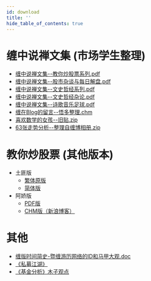 ```yaml
---
id: download
title: ''
hide_table_of_contents: true
---
```


<div style={{textAlign:'center'}}>

# 缠中说禅文集 (市场学生整理)

<div style={{fontSize: '18px', fontWeight: 'bold', display: 'inline-block', textAlign: 'left'}}>

- [缠中说禅文集--教你炒股票系列.pdf](https://gw.crustapps.net/ipfs/QmXmvJnE2BBtrSttyPzc2p7H5ArcidFgMETDWkJmPkC1U6/marketstudent/%E7%BC%A0%E4%B8%AD%E8%AF%B4%E7%A6%85%E6%96%87%E9%9B%86--%E6%95%99%E4%BD%A0%E7%82%92%E8%82%A1%E7%A5%A8%E7%B3%BB%E5%88%97.pdf)
- [缠中说禅文集--股市杂谈与每日解盘.pdf](https://gw.crustapps.net/ipfs/QmXmvJnE2BBtrSttyPzc2p7H5ArcidFgMETDWkJmPkC1U6/marketstudent/%E7%BC%A0%E4%B8%AD%E8%AF%B4%E7%A6%85%E6%96%87%E9%9B%86--%E8%82%A1%E5%B8%82%E6%9D%82%E8%B0%88%E4%B8%8E%E6%AF%8F%E6%97%A5%E8%A7%A3%E7%9B%98.pdf)
- [缠中说禅文集--文史哲经系列.pdf](https://gw.crustapps.net/ipfs/QmXmvJnE2BBtrSttyPzc2p7H5ArcidFgMETDWkJmPkC1U6/marketstudent/%E7%BC%A0%E4%B8%AD%E8%AF%B4%E7%A6%85%E6%96%87%E9%9B%86--%E6%96%87%E5%8F%B2%E5%93%B2%E7%BB%8F%E7%B3%BB%E5%88%97.pdf)
- [缠中说禅文集--文史哲经杂论.pdf ](https://gw.crustapps.net/ipfs/QmXmvJnE2BBtrSttyPzc2p7H5ArcidFgMETDWkJmPkC1U6/marketstudent/%E7%BC%A0%E4%B8%AD%E8%AF%B4%E7%A6%85%E6%96%87%E9%9B%86--%E6%96%87%E5%8F%B2%E5%93%B2%E7%BB%8F%E6%9D%82%E8%AE%BA.pdf)
- [缠中说禅文集--诗歌音乐足球.pdf](https://gw.crustapps.net/ipfs/QmXmvJnE2BBtrSttyPzc2p7H5ArcidFgMETDWkJmPkC1U6/marketstudent/%E7%BC%A0%E4%B8%AD%E8%AF%B4%E7%A6%85%E6%96%87%E9%9B%86--%E8%AF%97%E6%AD%8C%E9%9F%B3%E4%B9%90%E8%B6%B3%E7%90%83.pdf)
- [缠在Blog的留言--悟多整理.chm](https://gw.crustapps.net/ipfs/QmXmvJnE2BBtrSttyPzc2p7H5ArcidFgMETDWkJmPkC1U6/marketstudent/%E7%BC%A0%E5%9C%A8Blog%E7%9A%84%E7%95%99%E8%A8%80-%E6%82%9F%E5%A4%9A%E6%95%B4%E7%90%86.chm)
- [喜欢数学的女孩--旧贴.zip](https://gw.crustapps.net/ipfs/QmXmvJnE2BBtrSttyPzc2p7H5ArcidFgMETDWkJmPkC1U6/marketstudent/%E5%96%9C%E6%AC%A2%E6%95%B0%E5%AD%A6%E7%9A%84%E5%A5%B3%E5%AD%A9--%E6%97%A7%E8%B4%B4.zip)
- [63张走势分析--整理自缠博相册.zip](https://gw.crustapps.net/ipfs/QmXmvJnE2BBtrSttyPzc2p7H5ArcidFgMETDWkJmPkC1U6/marketstudent/63%E5%BC%A0%E8%B5%B0%E5%8A%BF%E5%88%86%E6%9E%90--%E6%95%B4%E7%90%86%E8%87%AA%E7%BC%A0%E5%8D%9A%E7%9B%B8%E5%86%8C.zip)

# 教你炒股票 (其他版本)

- 土匪版
  - [繁体原版](https://gw.crustapps.net/ipfs/QmXmvJnE2BBtrSttyPzc2p7H5ArcidFgMETDWkJmPkC1U6/%E6%95%99%E4%BD%A0%E7%82%92%E8%82%A1%E7%A5%A8--%E5%9C%9F%E5%8C%AA%E7%89%88--%E7%B9%81%E4%BD%93.pdf)
  - [简体版](https://gw.crustapps.net/ipfs/QmXmvJnE2BBtrSttyPzc2p7H5ArcidFgMETDWkJmPkC1U6/%E6%95%99%E4%BD%A0%E7%82%92%E8%82%A1%E7%A5%A8--%E5%9C%9F%E5%8C%AA%E7%89%88--%E7%AE%80%E4%BD%93%E5%B8%A6%E7%9B%AE%E5%BD%95.pdf)
- 阿娇版
  - [PDF版](https://gw.crustapps.net/ipfs/QmXmvJnE2BBtrSttyPzc2p7H5ArcidFgMETDWkJmPkC1U6/%E6%95%99%E4%BD%A0%E7%82%92%E8%82%A1%E7%A5%A8--%E9%98%BF%E5%A8%87%E7%89%88.pdf)
  - [CHM版（新浪博客）](https://gw.crustapps.net/ipfs/QmXmvJnE2BBtrSttyPzc2p7H5ArcidFgMETDWkJmPkC1U6/%E6%95%99%E4%BD%A0%E7%82%92%E8%82%A1%E7%A5%A8--%E9%98%BF%E5%A8%87%E5%8D%9A%E5%AE%A2.chm)

# 其他

- [缠版时间简史-暨缠游历网络的ID和马甲大观.doc](https://gw.crustapps.net/ipfs/QmXmvJnE2BBtrSttyPzc2p7H5ArcidFgMETDWkJmPkC1U6/%E7%BC%A0%E7%89%88%E6%97%B6%E9%97%B4%E7%AE%80%E5%8F%B2-%E6%9A%A8%E7%BC%A0%E6%B8%B8%E5%8E%86%E7%BD%91%E7%BB%9C%E7%9A%84ID%E5%92%8C%E9%A9%AC%E7%94%B2%E5%A4%A7%E8%A7%82.doc)
- [《私募江湖》](https://gw.crustapps.net/ipfs/QmXmvJnE2BBtrSttyPzc2p7H5ArcidFgMETDWkJmPkC1U6/%E7%A7%81%E5%8B%9F%E6%B1%9F%E6%B9%96--%E4%BB%87%E6%99%93%E6%85%A7.pdf)
- [《基金分析》木子观点](https://gw.crustapps.net/ipfs/QmXmvJnE2BBtrSttyPzc2p7H5ArcidFgMETDWkJmPkC1U6/%E5%9F%BA%E9%87%91%E5%88%86%E6%9E%90--%E6%9C%A8%E5%AD%90%E8%A7%82%E7%82%B9.pdf)

</div>

</div>